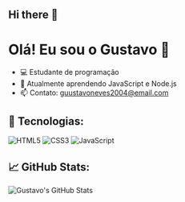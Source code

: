 ## Hi there 👋

<!--
**Gustavoneves07/Gustavoneves07** is a ✨ _special_ ✨ repository because its `README.md` (this file) appears on your GitHub profile.

Here are some ideas to get you started:

- 🔭 I’m currently working on ...
- 🌱 I’m currently learning ...
- 👯 I’m looking to collaborate on ...
- 🤔 I’m looking for help with ...
- 💬 Ask me about ...
- 📫 How to reach me: ...
- 😄 Pronouns: ...
- ⚡ Fun fact: ...
-->
# Olá! Eu sou o Gustavo 👋

- 💻 Estudante de programação
- 🌱 Atualmente aprendendo JavaScript e Node.js
- 📫 Contato: guustavoneves2004@email.com

## 🚀 Tecnologias:
![HTML5](https://img.shields.io/badge/html5-%23E34F26.svg?&style=flat&logo=html5&logoColor=white)
![CSS3](https://img.shields.io/badge/css3-%231572B6.svg?&style=flat&logo=css3&logoColor=white)
![JavaScript](https://img.shields.io/badge/javascript-%23323330.svg?&style=flat&logo=javascript&logoColor=%23F7DF1E)

## 📈 GitHub Stats:
![Gustavo's GitHub Stats](https://github-readme-stats.vercel.app/api?username=gustavo-dev&show_icons=true&theme=radical)

